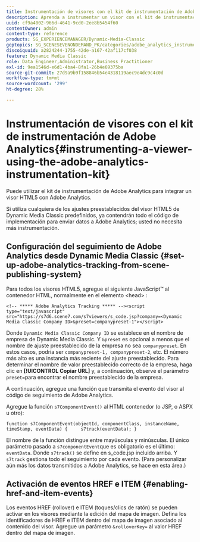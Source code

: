 ```yaml
---
title: Instrumentación de visores con el kit de instrumentación de Adobe Analytics
description: Aprenda a instrumentar un visor con el kit de instrumentación de Adobe Analytics.
uuid: cf9a4002-966d-4641-9cd0-2ee8b5454f60
contentOwner: admin
content-type: reference
products: SG_EXPERIENCEMANAGER/Dynamic-Media-Classic
geptopics: SG_SCENESEVENONDEMAND_PK/categories/adobe_analytics_instrumentation_kit
discoiquuid: a2824244-1755-42de-a167-42af117cf038
feature: Dynamic Media Classic
role: Data Engineer,Administrator,Business Practitioner
exl-id: 9ea1546d-e6d1-4ba4-8fa1-26b4e69375ba
source-git-commit: 27d9a9b9f158846b54e4318119aec9e4dc9c4c0d
workflow-type: tm+mt
source-wordcount: '299'
ht-degree: 28%

---
```


# Instrumentación de visores con el kit de instrumentación de Adobe Analytics{#instrumenting-a-viewer-using-the-adobe-analytics-instrumentation-kit}

Puede utilizar el kit de instrumentación de Adobe Analytics para integrar un visor HTML5 con Adobe Analytics.

Si utiliza cualquiera de los ajustes preestablecidos del visor HTML5 de Dynamic Media Classic predefinidos, ya contendrán todo el código de implementación para enviar datos a Adobe Analytics; usted no necesita más instrumentación.

## Configuración del seguimiento de Adobe Analytics desde Dynamic Media Classic {#set-up-adobe-analytics-tracking-from-scene-publishing-system}

Para todos los visores HTML5, agregue el siguiente JavaScript™ al contenedor HTML, normalmente en el elemento &lt;head> :

```as3
<!-- ***** Adobe Analytics Tracking ***** --><script type="text/javascript" src="https://s7d6.scene7.com/s7viewers/s_code.jsp?company=<Dynamic Media Classic Company ID>&preset=companypreset-1"></script>
```

Donde `Dynamic Media Classic Company ID` se establece en el nombre de empresa de Dynamic Media Classic. Y `&preset` es opcional a menos que el nombre de ajuste preestablecido de la empresa no sea `companypreset`. En estos casos, podría ser `companypreset-1, companypreset-2`, etc. El número más alto es una instancia más reciente del ajuste preestablecido. Para determinar el nombre de valor preestablecido correcto de la empresa, haga clic en **[!UICONTROL Copiar URL]** y, a continuación, observe el parámetro `preset=`para encontrar el nombre preestablecido de la empresa.

A continuación, agregue una función que transmita el evento del visor al código de seguimiento de Adobe Analytics.

Agregue la función `s7ComponentEvent()` al HTML contenedor (o JSP, o ASPX u otro):

```as3
function s7ComponentEvent(objectId, componentClass, instanceName, timeStamp, eventData) {     s7track(eventData); }
```

El nombre de la función distingue entre mayúsculas y minúsculas. El único parámetro pasado a `s7componentEvent`que es obligatorio es el último: `eventData`. Donde `s7track()` se define en s_code.jsp incluido arriba. Y `s7track` gestiona todo el seguimiento por cada evento. (Para personalizar aún más los datos transmitidos a Adobe Analytics, se hace en esta área.)

## Activación de eventos HREF e ITEM {#enabling-href-and-item-events}

Los eventos HREF (rollover) e ITEM (toques/clics de ratón) se pueden activar en los visores mediante la edición del mapa de imagen. Defina los identificadores de HREF e ITEM dentro del mapa de imagen asociado al contenido del visor. Agregue un parámetro `&rolloverKey=` al valor HREF dentro del mapa de imagen.
